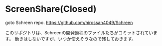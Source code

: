 # ScreenShare(Closed)

goto Schreen repo.
https://github.com/hirossan4049/Schreen

このリポジトリは、Schreenの開発過程のファイルたちがコミットされています。
動きはしないですが、いつか使えそうなので残しておきます。
